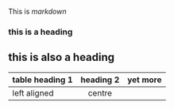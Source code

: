 This is *markdown*

### this is a heading

## this is also a heading

|table heading 1 |heading 2|yet more|
|:---------------|:-------:|--------|
|left aligned    |centre
